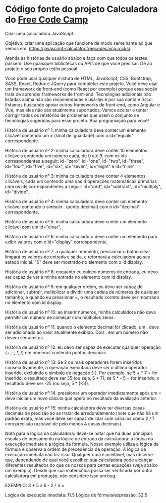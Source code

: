 # Código fonte do projeto Calculadora do [Free Code Camp](https://www.freecodecamp.org/)

Criar uma calculadora JavaScript

Objetivo: criar uma aplicação que funcione de modo semelhante ao que vemos em: https://javascript-calculator.freecodecamp.rocks/.

Atenda às histórias de usuário abaixo e faça com que todos os testes passem. Use quaisquer bibliotecas ou APIs de que você precisar. Dê ao projeto o seu próprio estilo pessoal.

Você pode usar qualquer mistura de HTML, JavaScript, CSS, Bootstrap, SASS, React, Redux e JQuery para completar este projeto. Você deve usar um framework de front-end (como React por exemplo) porque essa seção trata de aprender frameworks de front-end. Tecnologias adicionais não listadas acima não são recomendadas e usá-las é por sua conta e risco. Estamos buscando apoiar outros frameworks de front-end, como Angular e Vue, mas eles não são atualmente suportados. Vamos aceitar e tentar corrigir todos os relatórios de problemas que usem o conjunto de tecnologias sugeridas para esse projeto. Boa programação para você!

História de usuário nº 1: minha calculadora deve conter um elemento clicável contendo um = (sinal de igualdade) com o id="equals" correspondente.

História de usuário nº 2: minha calculadora deve conter 10 elementos clicáveis contendo um número cada, de 0 até 9, com os ids correspondentes a seguir: id="zero", id="one", id="two", id="three", id="four", id="five", id="six", id="seven", id="eight" e id="nine".

História de usuário nº 3: minha calculadora deve conter 4 elementos clicáveis, cada um contendo uma das 4 operações matemáticas primárias com os ids correspondentes a seguir: id="add", id="subtract", id="multiply", id="divide".

História de usuário nº 4: minha calculadora deve conter um elemento clicável contendo o símbolo . (ponto decimal) com o id="decimal" correspondente.

História de usuário nº 5: minha calculadora deve conter um elemento clicável com um id="clear".

História de usuário nº 6: minha calculadora deve conter um elemento para exibir valores com o id="display" correspondente.

História de usuário nº 7: a qualquer momento, pressionar o botão clear limpará os valores de entrada e saída, e retornará a calculadora ao seu estado inicial. "0" deve ser mostrado no elemento com o id display.

História de usuário nº 8: enquanto eu coloco números de entrada, eu devo ser capaz de ver a minha entrada no elemento com id display.

História de usuário nº 9: em qualquer ordem, eu devo ser capaz de adicionar, subtrair, multiplicar e dividir uma cadeia de números de qualquer tamanho, e quando eu pressionar =, o resultado correto deve ser mostrado no elemento com id display.

História de usuário nº 10: ao inserir números, minha calculadora não deve permitir um número de começar com múltiplos zeros.

História de usuário nº 11: quando o elemento decimal for clicado, um . deve ser adicionado ao valor atualmente exibido. Dois . em um número não devem ser aceitos.

História de usuário nº 12: eu devo ser capaz de executar qualquer operação (+, -, *, /) em números contendo pontos decimais.

História de usuário nº 13: Se 2 ou mais operadores forem inseridos consecutivamente, a operação executada deve ser o último operador inserido, excluindo o símbolo de negação (-). Por exemplo, se 5 + * 7 = for inserido, o resultado deve ser 35 (ou seja, 5 * 7); se 5 * - 5 = for inserido, o resultado deve ser -25 (ou seja, 5 * (-5)).

História de usuário nº 14: pressionar um operador imediatamente após um = deve iniciar um novo cálculo que opera no resultado da avaliação anterior.

História de usuário nº 15: minha calculadora deve ter diversas casas decimais de precisão ao se tratar de arredondamento (note que não há um padrão exato, mas você deve ser capaz de lidar com cálculos como 2 / 7 com precisão razoável de pelo menos 4 casas decimais).

Nota para a lógica da calculadora: deve-se notar que há duas principais escolas de pensamento na lógica de entrada da calculadora: a lógica da execução imediata e a lógica da fórmula. Nosso exemplo utiliza a lógica da fórmula e observa a ordem de precedência de operação. A lógica de execução imediata não faz isso. Qualquer uma é aceitável, mas observe que, dependendo de qual você escolher, sua calculadora pode alcançar diferentes resultados do que os nossos para certas equações (veja abaixo um exemplo). Desde que sua matemática possa ser verificada por outra calculadora em produção, não considere isso um bug.

EXEMPLO: 3 + 5 x 6 - 2 / 4 =

Lógica de execução imediata: 11.5
Lógica de fórmula/expressão: 32.5

